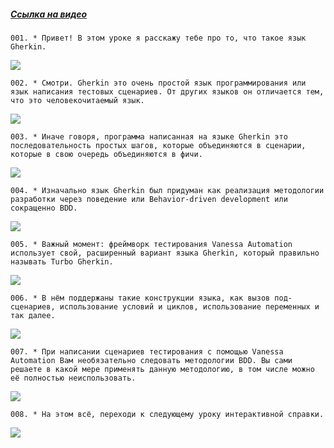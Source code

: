 ﻿##### [Ссылка на видео](https://youtu.be/X7CcUZVdOVA)

	001. * Привет! В этом уроке я расскажу тебе про то, что такое язык Gherkin.

![](https://vanessa-files.do.bit-erp.ru/Doc/1.2.040.1/MD/Глава03/images/000_ЧтоТакоеЯзыкGherkin.png)

	002. * Смотри. Gherkin это очень простой язык программирования или язык написания тестовых сценариев. От других языков он отличается тем, что это человекочитаемый язык.

![](https://vanessa-files.do.bit-erp.ru/Doc/1.2.040.1/MD/Глава03/images/001_ЧтоТакоеЯзыкGherkin.png)

	003. * Иначе говоря, программа написанная на языке Gherkin это последовательность простых шагов, которые объединяются в сценарии, которые в свою очередь объединяются в фичи.

![](https://vanessa-files.do.bit-erp.ru/Doc/1.2.040.1/MD/Глава03/images/002_ЧтоТакоеЯзыкGherkin.png)

	004. * Изначально язык Gherkin был придуман как реализация методологии разработки через поведение или Behavior-driven development или сокращенно BDD.

![](https://vanessa-files.do.bit-erp.ru/Doc/1.2.040.1/MD/Глава03/images/003_ЧтоТакоеЯзыкGherkin.png)

	005. * Важный момент: фреймворк тестирования Vanessa Automation использует свой, расширенный вариант языка Gherkin, который правильно называть Turbo Gherkin.

![](https://vanessa-files.do.bit-erp.ru/Doc/1.2.040.1/MD/Глава03/images/004_ЧтоТакоеЯзыкGherkin.png)

	006. * В нём поддержаны такие конструкции языка, как вызов под-сценариев, использование условий и циклов, использование переменных и так далее.

![](https://vanessa-files.do.bit-erp.ru/Doc/1.2.040.1/MD/Глава03/images/005_ЧтоТакоеЯзыкGherkin.png)

	007. * При написании сценариев тестирования с помощью Vanessa Automation Вам необязательно следовать методологии BDD. Вы сами решаете в какой мере применять данную методологию, в том числе можно её полностью неиспользовать.

![](https://vanessa-files.do.bit-erp.ru/Doc/1.2.040.1/MD/Глава03/images/006_ЧтоТакоеЯзыкGherkin.png)

	008. * На этом всё, переходи к следующему уроку интерактивной справки.

![](https://vanessa-files.do.bit-erp.ru/Doc/1.2.040.1/MD/Глава03/images/007_ЧтоТакоеЯзыкGherkin.png)
